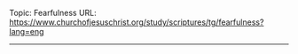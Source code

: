 Topic: Fearfulness
URL: https://www.churchofjesuschrist.org/study/scriptures/tg/fearfulness?lang=eng

---

